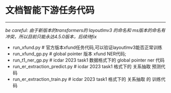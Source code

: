 # 文档智能下游任务代码
***

_be careful: 由于新版本的transformers的 layoutlmv3 的命名和 ms版本的命名有冲突，所以目前只能永达4.5.0版本，后续待fix_
* run_xfund.py # 官方版本xfund任务代码,可以验证layoutlmv3能否正常训练
* run_xfund_gp.py # global pointer 版本 xfund NER代码;
* run_t1_ner_gp.py # icdar 2023 task1 数据格式下的 global pointer ner 代码
* run_er_extraction_predict.py # icdar 2023 task1 格式下的 关系抽取 预测代码
* run_er_extraction_train.py # icdar 2023 task1 格式下的 关系抽取 的  训练代码
